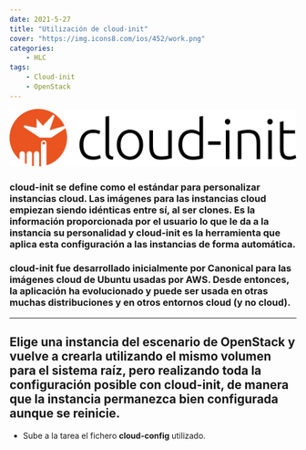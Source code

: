 ```yaml
---
date: 2021-5-27
title: "Utilización de cloud-init"
cover: "https://img.icons8.com/ios/452/work.png"
categories: 
    - HLC
tags:
    - Cloud-init
    - OpenStack
---
```


![PracticaImg](images/hlc/cloud-init.svg "cloud init logo")

### cloud-init se define como el estándar para personalizar instancias cloud. Las imágenes para las instancias cloud empiezan siendo idénticas entre sí, al ser clones. Es la información proporcionada por el usuario lo que le da a la instancia su personalidad y cloud-init es la herramienta que aplica esta configuración a las instancias de forma automática.

### cloud-init fue desarrollado inicialmente por Canonical para las imágenes cloud de Ubuntu usadas por AWS. Desde entonces, la aplicación ha evolucionado y puede ser usada en otras muchas distribuciones y en otros entornos cloud (y no cloud).

<hr>

## Elige una instancia del escenario de OpenStack y vuelve a crearla utilizando el mismo volumen para el sistema raíz, pero realizando toda la configuración posible con cloud-init, de manera que la instancia permanezca bien configurada aunque se reinicie.
* Sube a la tarea el fichero **cloud-config** utilizado.



